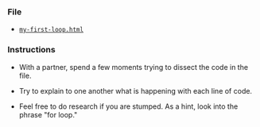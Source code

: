 ### File

* [`my-first-loop.html`](my-first-loop.html)

### Instructions

* With a partner, spend a few moments trying to dissect the code in the file.

* Try to explain to one another what is happening with each line of code.

* Feel free to do research if you are stumped. As a hint, look into the phrase "for loop."
